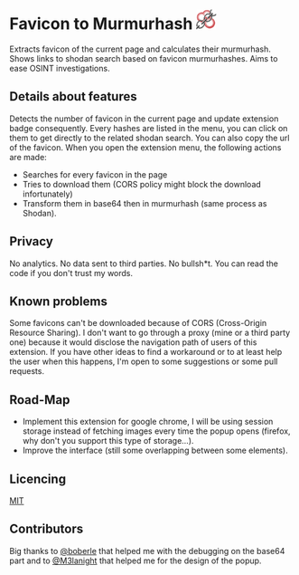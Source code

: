 # Favicon to Murmurhash <img src="icons/favicon2murmurhash-48.png" width="35" alt="Extension logo">


Extracts favicon of the current page and calculates their murmurhash.
Shows links to shodan search based on favicon murmurhashes.
Aims to ease OSINT investigations.

## Details about features

Detects the number of favicon in the current page and update extension badge consequently.
Every hashes are listed in the menu, you can click on them to get directly to the related shodan search.
You can also copy the url of the favicon.
When you open the extension menu, the following actions are made: 
- Searches for every favicon in the page
- Tries to download them (CORS policy might block the download infortunately)
- Transform them in base64 then in murmurhash (same process as Shodan).

## Privacy

No analytics. No data sent to third parties. No bullsh\*t.
You can read the code if you don't trust my words.

## Known problems

Some favicons can't be downloaded because of CORS (Cross-Origin Resource Sharing).
I don't want to go through a proxy (mine or a third party one) because it would disclose the navigation path of users of this extension.
If you have other ideas to find a workaround or to at least help the user when this happens, I'm open to some suggestions or some pull requests.

## Road-Map

- Implement this extension for google chrome, I will be using session storage instead of fetching images every time the popup opens (firefox, why don't you support this type of storage…).
- Improve the interface (still some overlapping between some elements).

## Licencing

[MIT](LICENSE)

## Contributors

Big thanks to <a href="https://github.com/boberle">@boberle</a> that helped me with the debugging on the base64 part and to <a href="https://github.com/M3lanight">@M3lanight</a> that helped me for the design of the popup.
